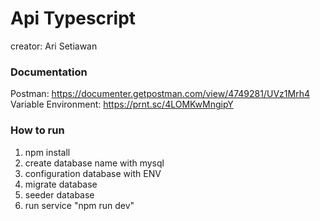 # Api Typescript

creator: Ari Setiawan

### Documentation

Postman: https://documenter.getpostman.com/view/4749281/UVz1Mrh4
Variable Environment: https://prnt.sc/4LOMKwMngipY

### How to run

1. npm install
2. create database name with mysql
3. configuration database with ENV
4. migrate database
5. seeder database
6. run service "npm run dev"
